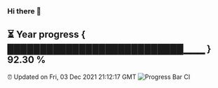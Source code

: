 ### Hi there 👋
⏳ Year progress { ███████████████████████████▁▁▁ } 92.30 %
---
⏰ Updated on Fri, 03 Dec 2021 21:12:17 GMT
![Progress Bar CI](https://github.com/liununu/liununu/workflows/Progress%20Bar%20CI/badge.svg)
